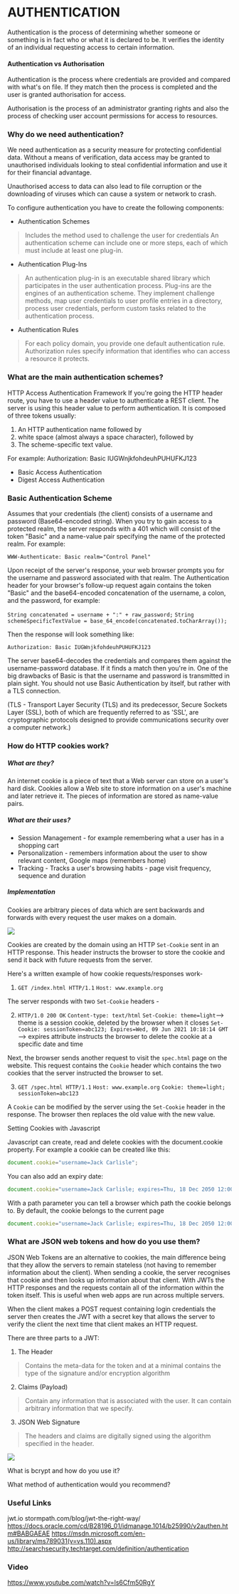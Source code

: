 # AUTHENTICATION

Authentication is the process of determining whether someone or something is in fact who or what it
is declared to be. It verifies the identity of an individual requesting access to
certain information.

#### Authentication vs Authorisation

Authentication is the process where credentials are provided and compared with what's
on file. If they match then the process is completed and the user is granted authorisation
for access.

Authorisation is the process of an administrator granting rights and also the process of
checking user account permissions for access to resources.

### Why do we need authentication?

We need authentication as a security measure for protecting confidential data. Without
a means of verification, data access may be granted to unauthorised individuals
looking to steal confidential information and use it for their financial advantage.

Unauthorised access to data can also lead to file corruption or the downloading of
viruses which can cause a system or network to crash.

To configure authentication you have to create the following components:

* Authentication Schemes
>Includes the method used to challenge the user for credentials
An authentication scheme can include one or more steps, each of which must include
at least one plug-in.

* Authentication Plug-Ins
>An authentication plug-in is an executable shared library which participates in
the user authentication process. Plug-ins are the engines of an authentication scheme.
They implement challenge methods, map user credentials to user profile entries in
a directory, process user credentials, perform custom tasks related to the authentication
process.

* Authentication Rules
>For each policy domain, you provide one default authentication rule. Authorization
rules specify information that identifies who can access a resource it protects.



### What are the main authentication schemes?


HTTP Access Authentication Framework
If you're going the HTTP header route, you have to use a header value to authenticate
a REST client. The server is using this header value to perform authentication. It is
composed of three tokens usually:
1. An HTTP authentication name followed by
2. white space (almost always a space character), followed by
3. The scheme-specific text value.

For example: Authorization: Basic IUGWnjkfohdeuhPUHUFKJ123

* Basic Access Authentication
* Digest Access Authentication


### Basic Authentication Scheme

Assumes that your credentials (the client) consists of a username and password (Base64-encoded string).
When you try to gain access to a protected realm, the server responds with a 401 which will consist of
the token "Basic" and a name-value pair specifying the name of the protected realm. For example:

```WWW-Authenticate: Basic realm="Control Panel"```



Upon receipt of the server's response, your web browser prompts you for the username and
password associated with that realm. The Authentication header for your browser's follow-up request
again contains the token "Basic" and the base64-encoded concatenation of the username, a colon,
and the password, for example:

```String concatenated = username + ":" + raw_password;```
```String schemeSpecificTextValue = base_64_encode(concatenated.toCharArray());```



Then the response will look something like:

```Authorization: Basic IUGWnjkfohdeuhPUHUFKJ123```



The server base64-decodes the credentials and compares them against the username-password database.
If it finds a match then you're in.
One of the big drawbacks of Basic is that the username and password is transmitted in plain sight.
You should not use Basic Authentication by itself, but rather with a TLS connection.

(TLS - Transport Layer Security (TLS) and its predecessor, Secure Sockets Layer (SSL),
both of which are frequently referred to as 'SSL', are cryptographic protocols designed
to provide communications security over a computer network.)



### How do HTTP cookies work?

##### What are they?
An internet cookie is a piece of text that a Web server can store on a user's hard disk.
Cookies allow a Web site to store information on a user's machine and later retrieve it.
The pieces of information are stored as name-value pairs.

##### What are their uses?
* Session Management - for example remembering what a user has in a shopping cart
* Personalization - remembers information about the user to show relevant content, Google maps (remembers home)
* Tracking - Tracks a user's browsing habits - page visit frequency, sequence and duration

##### Implementation
Cookies are arbitrary pieces of data which are sent backwards and forwards with every
request the user makes on a domain.

![](https://upload.wikimedia.org/wikipedia/commons/thumb/b/bc/HTTP_cookie_exchange.svg/1400px-HTTP_cookie_exchange.svg.png)

Cookies are created by the domain using an HTTP ```Set-Cookie``` sent in an HTTP response. This
header instructs the browser to store the cookie and send it back with future requests from the
server.

Here's a written example of how cookie requests/responses work-

1) ```GET /index.html HTTP/1.1```
```Host: www.example.org```

The server responds with two ```Set-Cookie``` headers -

2) ```HTTP/1.0 200 OK```
```Content-type: text/html```
```Set-Cookie: theme=light```--> theme is a session cookie, deleted by the browser when it closes
```Set-Cookie: sessionToken=abc123; Expires=Wed, 09 Jun 2021 10:18:14 GMT``` --> expires attribute instructs the browser
to delete the cookie at a specific date and time


Next, the browser sends another request to visit the ```spec.html``` page on the website.
This request contains the ```Cookie``` header which contains the two cookies that the
server instructed the browser to set.

3) ```GET /spec.html HTTP/1.1```
```Host: www.example.org```
```Cookie: theme=light; sessionToken=abc123```

A ```Cookie``` can be modified by the server using the ```Set-Cookie``` header in the
response. The browser then replaces the old value with the new value.


Setting Cookies with Javascript

Javascript can create, read and delete cookies with the document.cookie property.
 For example a cookie can be created like this:

 ```javascript
 document.cookie="username=Jack Carlisle";
 ```
You can also add an expiry date:

```javascript
document.cookie="username=Jack Carlisle; expires=Thu, 18 Dec 2050 12:00:00 UTC";
```
With a path parameter you can tell a browser which path the cookie belongs to. By
default, the cookie belongs to the current page

```javascript
document.cookie="username=Jack Carlisle; expires=Thu, 18 Dec 2050 12:00:00 UTC; path=/";
```


### What are JSON web tokens and how do you use them?

JSON Web Tokens are an alternative to cookies, the main difference being that they
allow the servers to remain stateless (not having to remember information about
the client). When sending a cookie, the server recognises that cookie and then looks
up information about that client. With JWTs the HTTP responses and the requests
contain all of the information within the token itself. This is useful when web apps
are run across multiple servers.

When the client makes a POST request containing login credentials the server
then creates the JWT with a secret key that allows the server to verify the client
the next time that client makes an HTTP request.

There are three parts to a JWT:

1. The Header
>Contains the meta-data for the token and at a minimal contains the type of the
signature and/or encryption algorithm

2. Claims (Payload)
>Contain any information that is associated with the user. It can contain arbitrary
information that we specify.

3. JSON Web Signature
>The headers and claims are digitally signed using the algorithm specified in the
header.

![](https://files.gitter.im/foundersandcoders/authentication/0qMG/Screen-Shot-2015-10-12-at-15.08.20.png)



What is bcrypt and how do you use it?

What method of authentication would you recommend?

### Useful Links

jwt.io
stormpath.com/blog/jwt-the-right-way/
https://docs.oracle.com/cd/B28196_01/idmanage.1014/b25990/v2authen.htm#BABGAEAE
https://msdn.microsoft.com/en-us/library/ms789031(v=vs.110).aspx
http://searchsecurity.techtarget.com/definition/authentication

### Video

https://www.youtube.com/watch?v=ls6Cfm50RgY
